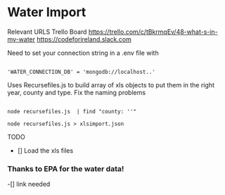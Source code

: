 # Water Import

Relevant URLS
Trello Board
https://trello.com/c/tBkrmqEv/48-what-s-in-my-water
https://codeforireland.slack.com

Need to set your connection string in a .env file with  
```

'WATER_CONNECTION_DB' = 'mongodb://localhost..'

```

Uses Recursefiles.js to build array of xls objects to put them in the right year, county and type.
Fix the naming problems 

```

node recursefiles.js  | find "county: ''"

node recursefiles.js > xlsimport.json

```
TODO 

- [] Load the xls files


### Thanks to EPA for the water data! 
-[] link needed

